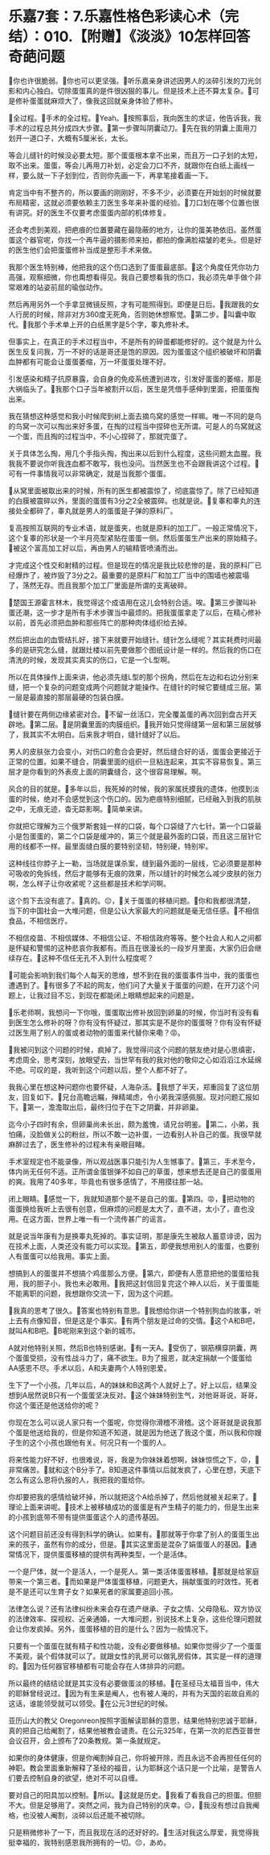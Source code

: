 # 乐嘉7套：7.乐嘉性格色彩读心术（完结）：010.【附赠】《淡淡》10怎样回答奇葩问题

🎼你也许很脆弱。🎼你也可以更坚强。🎼听乐嘉亲身讲述因男人的淡碎引发的刀光剑影和内心独白。切除蛋蛋真的是件很凶狠的事儿。但是技术上还不算太复杂。🎼可是修补蛋蛋就麻烦大了，像我这回就亲身体验了修补。

🎼全过程。🎼手术的全过程。🎼Yeah。🎼按照事后，我向医生的求证，他告诉我，我手术的过程总共分成四大步骤。🎼第一步骤叫阴囊动刀。🎼先在我的阴囊上面用刀划开一道口子，大概有5厘米长，太长。

等会儿缝针的时候没必要太短。那个蛋蛋根本拿不出来，而且万一口子划的太短，取不出来。蛋蛋，等会儿再用刀补划，必定会刀口不齐，就跟你在白纸上画线一样，要么就一下子划到位，否则你先画一下，再拿笔接着画一下。

肯定当中有不整齐的，所以要画的刚刚好，不多不少，必须要在开始划的时候就要布局精密，这就必须要依赖主刀医生多年来补蛋的经验。🎼刀口划在哪个位置也很有讲究。好的医生不仅要考虑蛋蛋内部的机体修复。

还会考虑到美观，把疤痕的位置要藏在最隐蔽的地方，让你的蛋美艳依旧。虽然蛋蛋这个器官呢，你找一个再牛逼的摄影师来拍，都拍的像满脸褶皱的老头。但是好的医生他们会把蛋蛋修补当成是整形手术来做。

我那个医生特别棒，他把我的这个伤口选到了蛋蛋最底部。🎼这个角度任凭你功力高强，观察细微，你也甭想看得见。我自己要想看我的伤口，我必须先单手做个非常艰难的站姿前屈的瑜伽动作。

然后再用另外一个手拿显微镜反照，才有可能照得到。即便是日后。🎼我跟我的女人行房的时候，除非对方360度无死角，否则她休想察觉。🎼第二步。🎼叫囊中取代。🎼我那个手术单上开的白纸黑字是5个字，睾丸修补术。

但事实上，在真正的手术过程当中，不是所有的碎蛋都能修好的。这个就是为什么医生反复问我，万一不好的话是哥还是饱的原因。因为蛋蛋这个组织被破坏和阴囊血肿都有可能会让蛋蛋萎缩，万一坏蛋蛋处理不好。

引发感染和精子抗原暴露，会自身的免疫系统遭到进攻，引发好蛋蛋的萎缩，那是大祸临头了。🎼我那个口子当年被割开以后，医生是凭借手感伸到里面，把蛋蛋掏出来。

我在猜想这种感觉和我小时候爬到树上面去摘鸟窝的感觉一样嘛。唯一不同的是鸟的鸟窝一次可以掏出来好多蛋，在掏的过程当中捏碎也无所谓。可是人的鸟窝就这一个蛋，而且掏的过程当中，不小心捏碎了，那就完蛋了。

关于具体怎么掏，用几个手指头掏，掏出来以后到什么程度，这些问题太血腥。我我我不要说你听我连血都不敢写，我也没问。当然医生也不会跟我讲这个过程。🎼可有一件事情我可以非常确定，就是当我那个蛋蛋。

🎼从窝里面被取出来的时候，所有的医生都被震惊了，彻底震惊了。除了已经知道的白膜被震碎以外，里面的蛋蛋有3分之2全被震碎。也就是说。🎼复睾和睾丸的连接处全都碎了，睾丸就是男人的蛋蛋是子弹的原料厂。

复高按照互联网的专业术语，就是蛋夹，也就是原料的加工厂。一般正常情况下，这个复睾的形状是一个半月亮型紧贴在蛋蛋一侧。然后蛋蛋生产出来的原始精子。🎼被这个富高加工好以后，再由男人的输精管喷涌而出。

才完成这个性交和射精的过程。但是现在的情况是我比较悲惨的是，我的原料厂已经爆炸了，被炸毁了3分之2。最重要的是原料厂和加工厂当中的围墙也被震塌了，荡然无存。而且我那个加工厂里面是所谓的支离破碎。

🎼楚国王源霍言林木，我觉得这个成语用在这儿会特别合适。唉。🎼第三步骤叫补蛋还潮，这一步才是所有手术步骤当中最烦的。把我蛋蛋拿走了以后，在精心修补以前，首先必须把血肿和那些阵亡的那种肉体组织给去掉。

然后把出血的血管结扎好，接下来就要开始缝针。缝针怎么缝呢？其实耗费时间最多的是研究怎么缝，就跟灶楼以前先要做那个图纸设计是一样的。然后我的伤口在清洗的时候，发现其实真实的伤口，它是一个L型啊。

所以在具体操作上面来讲，他必须先缝L型的那个拐角，然后在左边和右边分别来缝，把一个复杂的问题变成两个问题就才能操作。在缝针的时候它要缝成三层。第一层是最直接的那层最硬的包装白膜。

🎼缝针要在两侧边缘紧密对合。🎼不留一丝活口，完全覆盖蛋的再次回到盘古开天辟地。🎼第二层。🎼是阴囊里面的肉膜组织。🎼我开始只觉得缝第一层和第三层就够了，我其实不太明白。后来我才明白，缝针缝好了以后。

男人的皮肤张力会变小，对伤口的愈合会更好。然后缝合好的话，蛋蛋会更接近于正常的位置。如果不缝合，阴囊里面的组织一旦粘连起来，其实不容易恢复。第三层才是你看到的外表皮上面的阴囊缝合，这个很容易理解。啊。

风合的目的就是。🎼多年以后，我死掉的时候，我的家属抚摸我的遗体，他摸到淡蛋的时候，绝对不会感觉到这个伤口的。因为疤痕特别细腻，已经融入到我的肌肤之中，无痕无迹，杳无踪影啊。🎼简单来讲。

你就把它理解为三个俄罗斯套娃一样的口袋，每个口袋缝了六七针。第一个口袋最小是包蛋蛋的，第二个口袋是缓冲的，第三个就是最外面的口袋，而且这三层针它用的线都不一样。最里面缝白膜的要特别坚韧，特别硬，特别牢。

这种线往你脖子上一勒，当场就是谋杀案，缝到最外面的一层线，它必须要是那种可吸收的免拆线，然后才能够有无痕的效果，所以缝针的时候怎么减少皮肤的张力啊，怎么样子让你收紧呢？这些都是技术和学问啊。

这个剪下去没有底了。🎼真的。😔，🎼关于蛋蛋的移植问题。🎼你和我都很清楚，当下的中国社会一大堆问题，但是公认大家最大的问题就是毫无信任感。🎼不相信食品，不相信医疗。

不相信疫苗、不相信媒体、不相信公证、不相信政府等等。整个社会人和人之间都是怀疑和警惕的这种悲哀你我都有。而且在很漫长的一段岁月里面，大家仍旧会继续存在。🎼这种不信任无孔不入到什么程度呢？

🎼可能会影响到我们每个人每天的思维，想不到在我的蛋蛋事件当中，我的蛋蛋也遭遇到了。🎼有很多了不起的网友，他们问了大量关于蛋蛋的问题，在开刀这个问题上，让我过目不忘，到现在都能闭上眼睛想起来的问题是。

🎼乐老师啊，我想问一下你哦，蛋蛋取出修补放回到卵巢的时候，你当时有没有看到医生怎么修补的呀？你有没有怀疑过，那其实是不是你的蛋蛋呀？你有没有怀疑过医生用了别人的蛋或者动物的蛋蛋来代替你来嘞？😡。

🎼我被问到这个问题的时候，疯掉了。我觉得问这个问题的朋友绝对是心思缜密，考虑周全，思考深刻，放眼望去，当世罕有我的我对他的敬仰之心如滔滔江水延绵不绝。可叹的是，我听到这个问题以后，整个人都不好了。

我我心里在想这种问题你也要怀疑，人海杂活。🎼我想了半天，郑重回复了这位朋友，回复如下。🎼兄台高瞻远瞩，殚精竭虑，令小弟我深感佩服。现对问题汇报如下。🎼第一，澹澹取出后，最终归位于在下之阴囊，并非卵巢。

迄今小子四时有余，但卵巢尚未长出，颇为羞愧，请兄台明鉴。🎼第二，小弟，我怕痛，没脸做关公的粉丝，所以不敢一边补蛋，一边看别人补自己的蛋。我很早就麻醉过去了，医生修补的过程未有亲眼目睹。

手术室规定也不能录像，所以观战医事只能引为人生憾事了。🎼第三，手术至今，体内尚无任何不适。正所谓金蛋银弹不如自己的草蛋，想来想去还是自己的蛋蛋用的爽。我用了40多年，毕竟也有很多感情了，不用摸往那一站。

闭上眼睛。🎼感觉一下，我就知道那个是不是自己的蛋。🎼第四。😡，🎼把动物的蛋蛋换给我听上去很有创意，但麻烦的问题是太大了，直不进，太小了，直也没用。在这方面，世界上唯一有一个流传甚广的谣言。

就是说当年康有为是换睾丸死掉的。事实证明，那是康先生被敌人蓄意诽谤，因为在技术上面，人类还没有能力可以实现。🎼第五，即便我想用别人的蛋蛋，也要别人有蛋蛋可以给我用。事实上面。

想搞到人的蛋蛋并不想搞个鸡蛋那么方便。🎼第六，即便有人愿意把他的蛋蛋给我用，我的胆子小，我也未必敢用。🎼我把这封信回复完这个神人以后，关于蛋蛋能不能离职的问题，我想跟你交流一下，因为这个问题。

🎼我真的思考了很久。🎼答案也特别有意思。🎼我想给你讲一个特别狗血的故事，听上去有点像知音，但是这是个事实。🎼有两个朋友是过命的交情。🎼这个A和B吧，就叫A和B吧。🎼B呢刚来到这个新的城市。

A就对他特别关照，然后B也特别感谢。🎼有一天A。🎼受伤了，钢筋横穿阴囊，两个蛋蛋受损，没有性战斗力了，痛不欲生。B为了报恩，就决定捐献一个蛋蛋给AA感恩不尽。手术以后，A和夫妻两个人特别恩爱。

生下了一个小孩。几年以后，A的妹妹和B这两个人就好上了。好上以后，结果没想到A居然说B只有一个蛋蛋坚决反对。🎼这个妹妹特别生气，对他哥哥说，哥哥，你这个蛋还是他送给你的呢？

你现在怎么可以说人家只有一个蛋呢，你觉得你滑稽不滑稽。这个哥哥就是说我那个蛋是他送给我的，但是你知道不知道，就是因为他送了我这个蛋，所以我和你嫂子生的这个小孩也跟他有关。何况只有一个蛋的人。

将来性能力好不好，也很难说，哥，我是为你妹妹着想啊，妹妹惊慌之下，😡，🎼非常痛苦。🎼就和这个B分手了。B知道这件事情以后就发疯了，心里在想，天底下怎么有这么恩将仇报的人，我把我的蛋给你。

你却要把我的感情给破坏掉，所以就把这个A给杀掉了，然后他就被关起来了。🎼理论上面来讲呢。🎼技术上被移植成功的蛋蛋是有产生精子的能力的，但是生出来的小孩到底带不带有提供蛋蛋这个人的遗传基因。

这个问题目前还没有得到科学的确认。如果有。🎼那就等于你拿了别人的蛋蛋生出来的孩子，虽然有你的成分，但是。🎼其实这里面是混杂了娟蛋蛋人的基因。🎼通常情况下，提供蛋蛋移植的提供有两种类型，一个是活体。

一个是尸体，就一个是活人，一个是死人。第一类活体蛋蛋移植。🎼那就是给家庭带来一个第三者。🎼而如果是尸体蛋蛋移植，问题更大，捐献蛋蛋的时效性。死者是不是还可以生育子女？如果死者的家属要追回小孩。

法律怎么说？还有法律纠纷未来会存在遗产继承、子女之情、父母隐私、双方协议的法律效率、探视权、近亲通婚，一大堆问题，别说技术上复杂，这些伦理问题就会让你发疯掉。另外，蛋蛋移植的目的是什么？因为一般情况下。

只要有一个蛋蛋在就有精子和性功能，没有必要做移植。如果你觉得少了一个蛋蛋不美观，装个假体就可以了。就跟女性的乳房可以做乳房假体，其实是一样的道理的。🎼因为任何器官移植都有可能会存在人体排异的问题。

所以最终的结结论就是其实没有必要做蛋淡的移植。🎼在圣经马太福音当中，伟大的耶稣曾经说过。🎼因为有生来是阉人，也有被人淹的，并有为天国的岩故自焉的这话，谁能领受就可以领受。🎼在公元3世纪的时候。

亚历山大的教父 Oregonreon按照字面解读耶稣的意思，结果他特别忠诚于耶稣，真的把自己给阉割了，结果他被教会谴责。在公元325年，在第一次的尼西亚普世会议召开，会上颁布了20条教规。第一条就规定。

如果你的身体健康，但是你阉割掉自己，你将被开除，而且永远不会再担任任何的神职。教会里面重新解释了圣经的福音，认为耶稣这个话只是一个比喻，是警告人们要去控制自身的欲望，绝对不可以自缠。

要对自己的阳具加以控制。🎼所以。🎼这就是历史。🎼我看了看我自己的担蛋。但胆不大。但是足够用了。突然之间，我为自己特别的庆幸。😔，🎼我没有想过自我阉格，也没被人阉割，淡碎以后还能不被切除。

只是稍微修补了一下，而且我现在活的还好好的。🎼生活对我这么厚爱，我觉得我挺幸福的，我特别感恩我所拥有的一切。😔，あめ。

